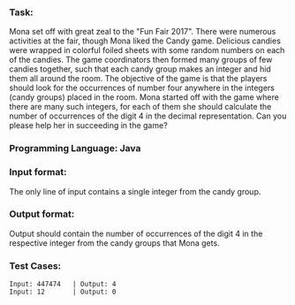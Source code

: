 ### Task: 
Mona set off with great zeal to the "Fun Fair 2017". There were numerous activities at the fair, though Mona liked the Candy game. Delicious candies were wrapped in colorful foiled sheets with some random numbers on each of the candies. The game coordinators then formed many groups of few candies together, such that each candy group makes an integer and hid them all around the room. The objective of the game is that the players should look for the occurrences of number four anywhere in the integers (candy groups) placed in the room.
Mona started off with the game where there are many such integers, for each of them she should calculate the number of occurrences of the digit 4 in the decimal representation. Can you please help her in succeeding in the game?

### Programming Language: Java

### Input format:
  The only line of input contains a single integer from the candy group.

### Output format:
  Output should contain the number of occurrences of the digit 4 in the respective integer from the candy groups that Mona gets. 

### Test Cases:
    Input: 447474   | Output: 4
    Input: 12       | Output: 0
